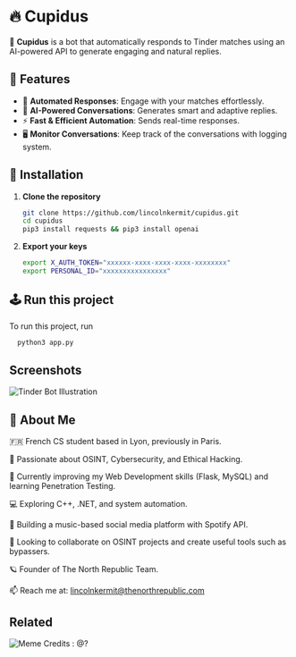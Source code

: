 # 🔥 Cupidus

🚀 **Cupidus** is a bot that automatically responds to Tinder matches using an AI-powered API to generate engaging and natural replies.


## 📌 Features

- 🤖 **Automated Responses**: Engage with your matches effortlessly.  
- 💬 **AI-Powered Conversations**: Generates smart and adaptive replies.  
- ⚡ **Fast & Efficient Automation**: Sends real-time responses.
- 🖥️ **Monitor Conversations**: Keep track of the conversations with logging system.    


## 🚀 Installation

1. **Clone the repository**  
   ```bash
   git clone https://github.com/lincolnkermit/cupidus.git
   cd cupidus
   pip3 install requests && pip3 install openai
   ```

1. **Export your keys**  
   ```bash
   export X_AUTH_TOKEN="xxxxxx-xxxx-xxxx-xxxx-xxxxxxxx"
   export PERSONAL_ID="xxxxxxxxxxxxxxxx"
   ```


## 🕹️ Run this project

To run this project, run

```bash
  python3 app.py
```


## Screenshots

![Tinder Bot Illustration](https://github.com/user-attachments/assets/6418edb1-43ca-4465-b593-71831e930a65)


## 🚀 About Me

🇫🇷 French CS student based in Lyon, previously in Paris.

👀 Passionate about OSINT, Cybersecurity, and Ethical Hacking.

🌱 Currently improving my Web Development skills (Flask, MySQL) and learning Penetration Testing.

💻 Exploring C++, .NET, and system automation.

🎵 Building a music-based social media platform with Spotify API.

💞️ Looking to collaborate on OSINT projects and create useful tools such as bypassers.

🪐 Founder of The North Republic Team.

📫 Reach me at: lincolnkermit@thenorthrepublic.com

## Related


![Meme](https://preview.redd.it/cfyjaf7zjyqc1.jpeg?auto=webp&s=8d157f5b609261ae53ae8ade787795a85fb33f6d)
Credits : @?
